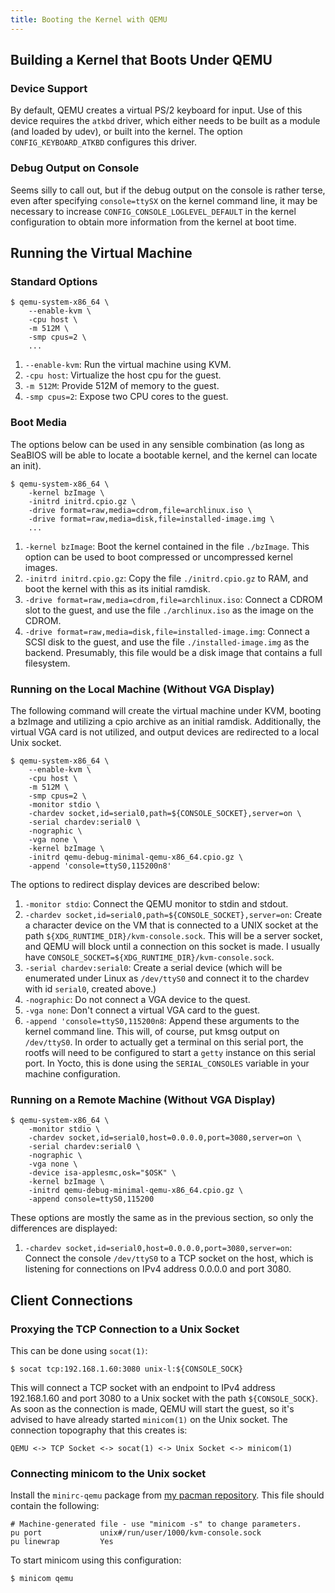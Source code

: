 ```yaml
---
title: Booting the Kernel with QEMU
---
```


## Building a Kernel that Boots Under QEMU

### Device Support

By default, QEMU creates a virtual PS/2 keyboard for input. Use of this device
requires the `atkbd` driver, which either needs to be built as a module (and loaded
by udev), or built into the kernel. The option `CONFIG_KEYBOARD_ATKBD` configures this
driver.

### Debug Output on Console

Seems silly to call out, but if the debug output on the console is rather
terse, even after specifying `console=ttySX` on the kernel command line, it may
be necessary to increase `CONFIG_CONSOLE_LOGLEVEL_DEFAULT` in the kernel
configuration to obtain more information from the kernel at boot time.

## Running the Virtual Machine

### Standard Options

```shell-session
$ qemu-system-x86_64 \
    --enable-kvm \
    -cpu host \
    -m 512M \
    -smp cpus=2 \
    ...
```

1. `--enable-kvm`: Run the virtual machine using KVM.
2. `-cpu host`: Virtualize the host cpu for the guest.
3. `-m 512M`: Provide 512M of memory to the guest.
4. `-smp cpus=2`: Expose two CPU cores to the guest.

### Boot Media

The options below can be used in any sensible combination (as long as SeaBIOS
will be able to locate a bootable kernel, and the kernel can locate an init).

```shell-session
$ qemu-system-x86_64 \
    -kernel bzImage \
    -initrd initrd.cpio.gz \
    -drive format=raw,media=cdrom,file=archlinux.iso \
    -drive format=raw,media=disk,file=installed-image.img \
    ...
```

1. `-kernel bzImage`: Boot the kernel contained in the file `./bzImage`. This
   option can be used to boot compressed or uncompressed kernel images.
2. `-initrd initrd.cpio.gz`: Copy the file `./initrd.cpio.gz` to RAM, and boot
   the kernel with this as its initial ramdisk.
3. `-drive format=raw,media=cdrom,file=archlinux.iso`: Connect a CDROM slot to
   the guest, and use the file `./archlinux.iso` as the image on the CDROM.
4. `-drive format=raw,media=disk,file=installed-image.img`: Connect a SCSI disk
   to the guest, and use the file `./installed-image.img` as the backend.
   Presumably, this file would be a disk image that contains a full filesystem.

### Running on the Local Machine (Without VGA Display)

The following command will create the virtual machine under KVM, booting a
bzImage and utilizing a cpio archive as an initial ramdisk. Additionally, the
virtual VGA card is not utilized, and output devices are redirected to a local
Unix socket.

```shell-session
$ qemu-system-x86_64 \
    --enable-kvm \
    -cpu host \
    -m 512M \
    -smp cpus=2 \
    -monitor stdio \
    -chardev socket,id=serial0,path=${CONSOLE_SOCKET},server=on \
    -serial chardev:serial0 \
    -nographic \
    -vga none \
    -kernel bzImage \
    -initrd qemu-debug-minimal-qemu-x86_64.cpio.gz \
    -append 'console=ttyS0,115200n8'
```

The options to redirect display devices are described below:

1. `-monitor stdio`: Connect the QEMU monitor to stdin and stdout.
2. `-chardev socket,id=serial0,path=${CONSOLE_SOCKET},server=on`:
   Create a character device on the VM that is connected to a UNIX socket at
   the path `${XDG_RUNTIME_DIR}/kvm-console.sock`. This will be a server
   socket, and QEMU will block until a connection on this socket is made. I
   usually have `CONSOLE_SOCKET=${XDG_RUNTIME_DIR}/kvm-console.sock`.
3. `-serial chardev:serial0`: Create a serial device (which will be enumerated
   under Linux as `/dev/ttyS0` and connect it to the chardev with id `serial0`,
   created above.)
4. `-nographic`: Do not connect a VGA device to the quest.
5. `-vga none`: Don't connect a virtual VGA card to the guest.
6. `-append 'console=ttyS0,115200n8`: Append these arguments to the kernel
   command line. This will, of course, put kmsg output on `/dev/ttyS0`. In
   order to actually get a terminal on this serial port, the rootfs will need
   to be configured to start a `getty` instance on this serial port. In Yocto,
   this is done using the `SERIAL_CONSOLES` variable in your machine
   configuration.

### Running on a Remote Machine (Without VGA Display)

```shell-session
$ qemu-system-x86_64 \
    -monitor stdio \
    -chardev socket,id=serial0,host=0.0.0.0,port=3080,server=on \
    -serial chardev:serial0 \
    -nographic \
    -vga none \
    -device isa-applesmc,osk="$OSK" \
    -kernel bzImage \
    -initrd qemu-debug-minimal-qemu-x86_64.cpio.gz \
    -append console=ttyS0,115200
```

These options are mostly the same as in the previous section, so only the
differences are displayed:

1. `-chardev socket,id=serial0,host=0.0.0.0,port=3080,server=on`: Connect the
   console `/dev/ttyS0` to a TCP socket on the host, which is listening for
   connections on IPv4 address 0.0.0.0 and port 3080.

## Client Connections

### Proxying the TCP Connection to a Unix Socket

This can be done using `socat(1)`:

```shell-session
$ socat tcp:192.168.1.60:3080 unix-l:${CONSOLE_SOCK}
```

This will connect a TCP socket with an endpoint to IPv4 address 192.168.1.60
and port 3080 to a Unix socket with the path `${CONSOLE_SOCK}`. As soon as
the connection is made, QEMU will start the guest, so it's advised to have
already started `minicom(1)` on the Unix socket. The connection topography that
this creates is:

```
QEMU <-> TCP Socket <-> socat(1) <-> Unix Socket <-> minicom(1)
```

### Connecting minicom to the Unix socket

Install the `minirc-qemu` package from [my pacman repository][1]. This file
should contain the following:

```title="/etc/minirc.qemu"
# Machine-generated file - use "minicom -s" to change parameters.
pu port             unix#/run/user/1000/kvm-console.sock
pu linewrap         Yes
```

To start minicom using this configuration:

```shell-session
$ minicom qemu
```

[1]: https://github.com/AmateurECE/pacman
